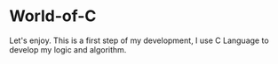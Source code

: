 # World-of-C
Let's enjoy.
This is a first step of my development, I use C Language to develop my logic and algorithm.
